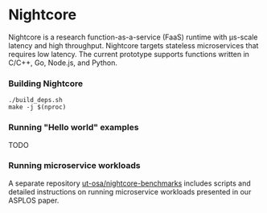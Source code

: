 Nightcore
==================================

Nightcore is a research function-as-a-service (FaaS) runtime with μs-scale latency and high throughput.
Nightcore targets stateless microservices that requires low latency.
The current prototype supports functions written in C/C++, Go, Node.js, and Python.

### Building Nightcore ###

```
./build_deps.sh
make -j $(nproc)
```

### Running "Hello world" examples ###

TODO

### Running microservice workloads ###

A separate repository [ut-osa/nightcore-benchmarks](https://github.com/ut-osa/nightcore-benchmarks)
includes scripts and detailed instructions on running microservice workloads presented in our ASPLOS paper.
